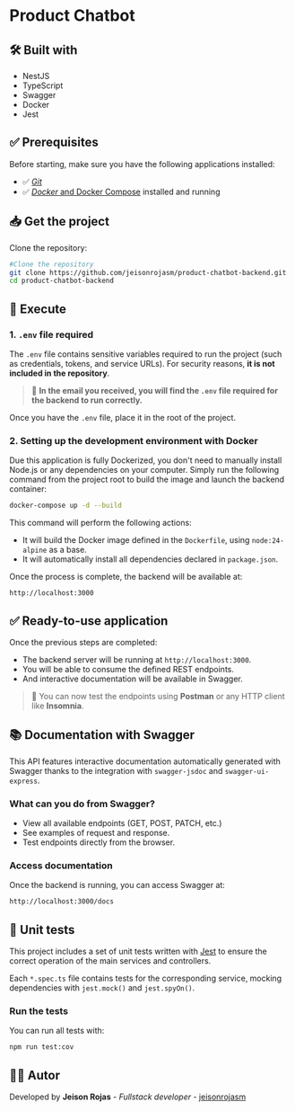 # Product Chatbot

## 🛠️ Built with

- NestJS
- TypeScript
- Swagger
- Docker
- Jest

## ✅ Prerequisites

Before starting, make sure you have the following applications installed:

- ✅ [*Git*](https://git-scm.com/)
- ✅ [*Docker* and Docker Compose](https://www.docker.com/get-started) installed and running

## 📥 Get the project

Clone the repository:

```bash
#Clone the repository
git clone https://github.com/jeisonrojasm/product-chatbot-backend.git
cd product-chatbot-backend
```

## 🚀 Execute

### 1. **`.env` file required**

The `.env` file contains sensitive variables required to run the project (such as credentials, tokens, and service URLs).
For security reasons, **it is not included in the repository**.

> 🔐 **In the email you received, you will find the `.env` file required for the backend to run correctly.**

Once you have the `.env` file, place it in the root of the project.

### 2. Setting up the development environment with Docker

Due this application is fully Dockerized, you don't need to manually install Node.js or any dependencies on your computer. Simply run the following command from the project root to build the image and launch the backend container:

```bash
docker-compose up -d --build
```

This command will perform the following actions:

- It will build the Docker image defined in the `Dockerfile`, using `node:24-alpine` as a base.
- It will automatically install all dependencies declared in `package.json`.

Once the process is complete, the backend will be available at:

```arduino
http://localhost:3000
```

## ✅ Ready-to-use application

Once the previous steps are completed:

- The backend server will be running at `http://localhost:3000`.
- You will be able to consume the defined REST endpoints.
- And interactive documentation will be available in Swagger.

> 🧪 You can now test the endpoints using **Postman** or any HTTP client like **Insomnia**.

## 📚 Documentation with Swagger

This API features interactive documentation automatically generated with Swagger thanks to the integration with `swagger-jsdoc` and `swagger-ui-express`.

### What can you do from Swagger?

- View all available endpoints (GET, POST, PATCH, etc.)
- See examples of request and response.
- Test endpoints directly from the browser.

### Access documentation

Once the backend is running, you can access Swagger at:

```bash
http://localhost:3000/docs
```

## 🧪 Unit tests

This project includes a set of unit tests written with [Jest](https://jestjs.io/) to ensure the correct operation of the main services and controllers.

Each `*.spec.ts` file contains tests for the corresponding service, mocking dependencies with `jest.mock()` and `jest.spyOn()`.

### Run the tests

You can run all tests with:

```bash
npm run test:cov
```

## 👨‍💻 Autor

Developed by **Jeison Rojas** - *Fullstack developer* - [jeisonrojasm](https://github.com/jeisonrojasm)
